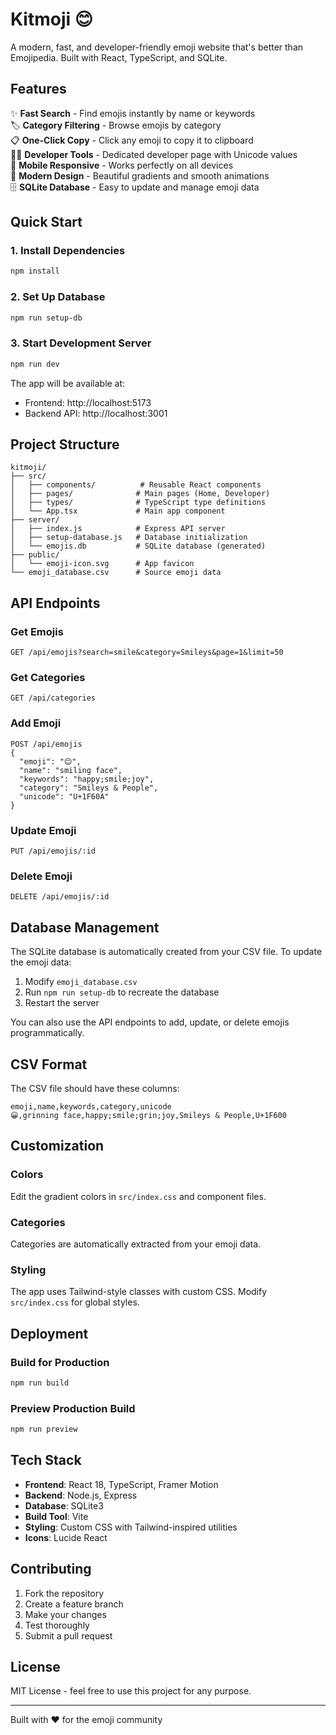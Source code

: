 # Kitmoji 😊

A modern, fast, and developer-friendly emoji website that's better than Emojipedia. Built with React, TypeScript, and SQLite.

## Features

✨ **Fast Search** - Find emojis instantly by name or keywords  
🏷️ **Category Filtering** - Browse emojis by category  
📋 **One-Click Copy** - Click any emoji to copy it to clipboard  
👨‍💻 **Developer Tools** - Dedicated developer page with Unicode values  
📱 **Mobile Responsive** - Works perfectly on all devices  
🎨 **Modern Design** - Beautiful gradients and smooth animations  
🗄️ **SQLite Database** - Easy to update and manage emoji data  

## Quick Start

### 1. Install Dependencies
```bash
npm install
```

### 2. Set Up Database
```bash
npm run setup-db
```

### 3. Start Development Server
```bash
npm run dev
```

The app will be available at:
- Frontend: http://localhost:5173
- Backend API: http://localhost:3001

## Project Structure

```
kitmoji/
├── src/
│   ├── components/          # Reusable React components
│   ├── pages/              # Main pages (Home, Developer)
│   ├── types/              # TypeScript type definitions
│   └── App.tsx             # Main app component
├── server/
│   ├── index.js            # Express API server
│   ├── setup-database.js   # Database initialization
│   └── emojis.db           # SQLite database (generated)
├── public/
│   └── emoji-icon.svg      # App favicon
└── emoji_database.csv      # Source emoji data
```

## API Endpoints

### Get Emojis
```
GET /api/emojis?search=smile&category=Smileys&page=1&limit=50
```

### Get Categories
```
GET /api/categories
```

### Add Emoji
```
POST /api/emojis
{
  "emoji": "😊",
  "name": "smiling face",
  "keywords": "happy;smile;joy",
  "category": "Smileys & People",
  "unicode": "U+1F60A"
}
```

### Update Emoji
```
PUT /api/emojis/:id
```

### Delete Emoji
```
DELETE /api/emojis/:id
```

## Database Management

The SQLite database is automatically created from your CSV file. To update the emoji data:

1. Modify `emoji_database.csv`
2. Run `npm run setup-db` to recreate the database
3. Restart the server

You can also use the API endpoints to add, update, or delete emojis programmatically.

## CSV Format

The CSV file should have these columns:
```
emoji,name,keywords,category,unicode
😀,grinning face,happy;smile;grin;joy,Smileys & People,U+1F600
```

## Customization

### Colors
Edit the gradient colors in `src/index.css` and component files.

### Categories
Categories are automatically extracted from your emoji data.

### Styling
The app uses Tailwind-style classes with custom CSS. Modify `src/index.css` for global styles.

## Deployment

### Build for Production
```bash
npm run build
```

### Preview Production Build
```bash
npm run preview
```

## Tech Stack

- **Frontend**: React 18, TypeScript, Framer Motion
- **Backend**: Node.js, Express
- **Database**: SQLite3
- **Build Tool**: Vite
- **Styling**: Custom CSS with Tailwind-inspired utilities
- **Icons**: Lucide React

## Contributing

1. Fork the repository
2. Create a feature branch
3. Make your changes
4. Test thoroughly
5. Submit a pull request

## License

MIT License - feel free to use this project for any purpose.

---

Built with ❤️ for the emoji community